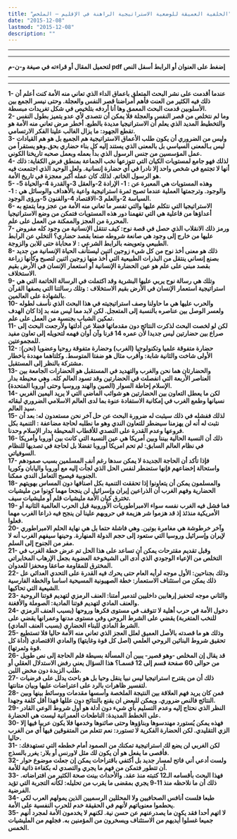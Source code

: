 ```yaml
---
title: "الخلفية العميقة للوضعية الاستراتيجية الراهنة في الإقليم – الملخص"
date: "2015-12-08"
lastmod: "2015-12-08"
description: ""
---
```

---

---

**لتحميل المقال أو قراءته في صيغة و-ن-م pdf إضغط على العنوان أو الرابط أسفل النص**

---



---

**1- عندما أقدمت على نشر البحث المتعلق باعماق الداء الذي تعاني منه الأمة كنت أعلم أن ذلك فيه الكثير من العنت فأهم أمراضنا قصر النفس والعجلة. وحتى نيسر الجمع بين الأسلوبين قدمت البحث المعمق وها أنا أردفه بتلخيص في شكل تغريدات مبسطة.  
2- وما لم نتخلص من قصر النفس والعجلة فلا يمكن أن نتصدى لأي عدو يتميز بطول النفس والتخطيط المديد الذي يعلم أن الاستراتيجيا مديدة بالطبع. أخطر مرض تعاني منه الأمة هو تقطع الجهود: ما يزال الغالب علينا الفكر الارتسامي.  
3- وليس من الضروري أن يكون طلب الأعماق الاستراتيجية هم الجميع بل هو هم القيادات ليس بـالمعنى السياسي بل بالمعنى الذي يستند إليه كل بناء حضاري بحق.وهو يستقرأ من عمل المؤسسين من جنس الرسول الذي بدأ بعمله وبعمل صحبه تاريخنا الكوني.  
4- لذلك فهو جامع لمستويات الكيان التي تتوزعها نخب الجماعة بمنطق فرض الكفاية: ذلك أنها لا تجتمع في شخص واحد إلا نادرا في أي حضارة إنسانية. ولعل الوحيد الذي اجتمعت فيه هو الرسول الخاتم. لذلك كان عمله أكبر معجزة في تاريخ الأمة.  
5- وهذه المستويات هي المعبرة عن : 1- الإرادة 2-والعقل 3-والقدرة 4-والحياة 5-والوجود. وترجمتها العملية عندما تصبح ثمرة استراتيجية واعية بالأهداف والوسائل هي : 1-السياسة 2-والعلم 3-الاقتصاد 4-والفنون 5-ورؤى الوجود.  
6- الاستراتيجيا التي نتكلم عليها والتي تفسر ما تعاني منه الأمة من عجز وما يتمتع به أعداؤها من فاعلية هي التي تفهمنا دور هذه المستويات فتمكن من وضع الاستراتيجيا المحررة من العجز والممكنة من العمل على علم.  
7- ورمز ذلك الانقلاب الذي حصل في قصة نوح: كيف تنتقل الإنسانية من وجود كله مفروض عليها من خارج إلى وجود هي صانعة شروطه صنعا بقصد حضاري؟ التخلي عن الرابط الطبيعي وتعويضه بالرابط الشرعي : لا محاباة حتى للابن والزوجة.  
8- ذلك هو معنى أخذ نوح من كل شيء زوجين اثنين ليستأنف الحياة الإنسانية من جديد بصنع إنساني ينتقل من البذرات الطبيعية التي أخذ منها زوجين اثنين لتصبح وكأنها زراعة بقصد مبني على علم هو عين الحضارة الإنسانية أو استعمار الإنسان في الأرض بقيم الاستخلاف.  
9- وتلك هي رسالة نوح يربي عليها البشرية وقد اكتملت في الرسالة الخاتمة التي هي استراتيجية استعمار الإنسان في الأرض بقيم الاستخلاف : وتلك رسالتنا التي يصفها القرآن بالشهادة على العالمين.  
10- والحرب عليها هي ما حاولنا وصف استراتيجيته في هذا البحث الذي نأسف لطوله ولعسر الوصل بين عناصره بالنسبة إلى المتعجل. لكن لابد مما ليس منه بد إذا كان الهدف تمكين الشباب بجنسية من العمل على علم.  
11- لكن لو لخصت البحث لذكرت النتائج دون مقدماتها فضلا عن أدلتها ولأرجعت البحث إلى صراع بين حضارتين ليس جديدا لأن عمره 14 قرنا وآن أوان فهمه لتحويله إلى تعاون مفيد للمجموعتين.  
12- حضارة متفوقة علميا وتكنولوجيا (الغرب) وحضارة متفوقة روحيا وعضويا (نحن): الأولى شاخت والثانية شابة: وأقرب مثال هو ضفتا المتوسط. وكلتاهما مهددة بأخطار مشتركة بالنظر إلى المستقبل.  
13- والحضارتان هما نحن والغرب والتهديد في المستقبل هو الحضارات الجامعة بين العناصر الأربعة التي انفصلت في الحضارتين وقد تسود العالم كله. وهي محيطة بدار الإسلام إحاطة السوار (الصين والهند وروسيا وحتى أوروبا المتحدة).  
14- لكن ما يعطل التعاون بين الحضارتين هو شوائب الماضي التي لا يريد اليمين الغربي نسيانها وطمع الغرب في إمكانية الاستفادة عنوة بما لدى العالم الاسلامي الضروري لبقائه سيد العالم.  
15- لذلك ففشله في ذلك سيثبت له ضرورة البحث عن حل آخر نحن مستعدون له: بعد أن نثبت له أنه لن يهزمنا سيضطر للتعاون الندي وهو ما نطلبه لحاجة مضاعفة : التنمية بكل فروعها وعدم القدرة على التصدي للأقطاب المحيطة بدار الإسلام وحدنا.  
16- ذلك أن النسبة الحالية بيننا وبين أمريكا هي عين النسبة التي كانت بين أوروبا وأمريكا في نظام العالم السابق: لم تحم امريكا أوروبا تفضلا بل لحاجة في تصديها للنظام السوفياتي.  
17- فإذا تأكد أن الحاجة الجديدة لا يمكن سدها رغم أنف المسلمين بسبب صمودهم واستحالة إخضاعهم فإنها ستضطر لنفس الحل الذي لجأت إليه مع أوروبا واليابان وكوريا الجنوبية فيصبح التعامل الندي ممكنا.  
18- والمسلمون يمكن أن يتعاونوا إذا تحققت التنمية بكل اصنافها دون المساس بهويتهم الحضارية وفهم الغرب أن الذراعين إيران وإسرائيل لن ينجحا مهما كونوا من مليشيات تخترق كيان الأمة مليشيات قلم أو مليشيات سيف.  
19- فما فشل فيه الغرب نفسه سواء الامبراطوريات الأوروبية قبل الحرب العالمية الثانية أو الأمريكية منذئذ إذ قد هزموا شر هزيمة في حروبهم علينا لن ينجح فيه ذراعا الغرب مهما فعلوا.  
20- وآخر خرطوشة هي مغامرة بوتين. وهي فاشلة حتما بل هي نهاية الحلم الامبراطوري لإيران وإسرائيل وروسيا التي ستعود إلى حجم الدولة المنهارة. وحينها سيفهم الغرب أنه لا مفر من الجنوح إلى السلم.  
21- وقبل تقديم مقترحات يمكن أن تساعد على هذا الحل تم عرض خطة الغرب في التخلص من الإعياء الوجودي الذي أدى الى الشيخوخة العضوية بجعل الإرهاب المخابراتي المخترق للمقاومة صاعقا ومحفزا للعدوان.  
22- وذلك بجناحين: الأول موجه لرأيه العام حتى يحرك فيه القدرة على التحدي العدائي عل ذلك يمكن من استئناف الاستعمار: خطة الصهيونية المسيحية اساسا والخطة الفارسية الشيعية التي تحاكيها.  
23- والثاني موجه لتحفيز إرهابين داخليين لتدمير أمتنا: العنف الرمزي لتهديم قوتنا الروحية والعنف المادي لتهديم قوتنا المادية: الصوملة والأفغنة.  
24- دخول الأمة في حرب أهلية لا تتوقف في مستوى فكرها وروحها (بسبب العنف الرمزي للنخب المتغربة) يقضي على الشرط الروحي وفي مستوى مدنها وعمرانها يقضي على الشرط المادي للبناء الحضاري (بسبب العنف المادي).  
25- وذلك هو ما قصدته بالأصل العميق لعلل العجز الذي تعاني منه الأمة حاليا فلا تستطيع تحقيق شروط البنائين الروحي العلمي (اصل كل قوة وغايتها) والمادي الاقتصادي (أداة كل قوة وثمرتها).  
26- قد يقال إن المخلص -وهو قصير- يبين أن المسألة بسيطة فلم الحاجة إلى نص طويل من حوالى 60 صفحة قسم إلى 12 قسمـا؟ هذا السؤال يعني رفض الاستدلال العقلي أو طلب الزبدة دون مخض اللبن.  
27- ذلك أن من يقترح استراتيجيا ليس نبيا ينقل وحيا بل هو باحث يدلل على فرضيات لتفسير ظاهرات بالرد على اعتراضات عليها وبيان متانتها.  
28- فمن كان يريد فهم العلاقة بين النتيجة الملخصة وأسسها مقدمات ووسائط بينها وبين النتائج فالنص ضروري. ويمكن للبعض ان يقنع بالنتائج دون عللها فهذا أقل كلفة وجهدا.  
29- النظر الذي نحتاج إليه وعدم التسليم بأي شيء دون أدلة هو أول شروط الوعي القادر على الخطط المديدة: الناطحات العمرانية ليست هي الحضارة.  
30- فهذه يمكن يُستورد مهندسوها وبناؤوها وحتى صائنوها وخدمها فلا يكون عربيا فيها إلا الزي التقليدي. لكن الحضارة الفكرية لا تستورد: نعم تتعلم من المتفوقين فيها أي من الغرب حاليا.  
31- لكن الغربي لن يضع لك استراتيجية تمكنك من الصمود أمام خططه التي تستهدفك: فأقصى ما يفعل هو أن يكون لك مثل لاورنس أو بلار: يغرر بالسذج.  
32- ولست أدعي أني فاتح لمسار جديد بل أكتفي باقتراحات يمكن إن جعلت موضوع حوار أن تتطور فتمكن من فهم ما يجري والتصدي له بكفاءة ذاتية للأمة.  
33- فهذا البحث بأقسامه الـ12 كتبته منذ عقد. والأحداث بينت صحة الكثير من افتراضاته. ذلك أن ما نلاحظه منذ 11-9 يجري بمقضى ما يقرب من تحليله: لكأنه التجربة التي تؤيد الفرضية.  
34- طبعا فلست أنافس الصحافيين ولا المحللين الرسميين الذين يمولهم العرب لكي يحطموا معنوياتهم لأنهم في الحقيقة خدم للحرب النفسية على الأمة.  
35- لا اتهم أحدا فقد يكون ما يصدرعنهم عن حسن نية. لكنهم لا يخدمون الأمة لمجرد أنهم جميعا غسلوا أيديهم من الاستئناف ويسخرون من المؤمنين به. فجلهم من المليشيات الخمس.**